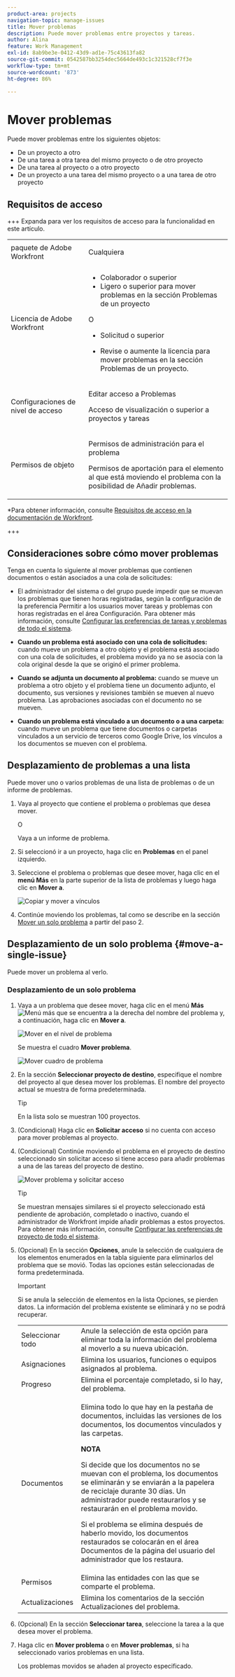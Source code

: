 ```yaml
---
product-area: projects
navigation-topic: manage-issues
title: Mover problemas
description: Puede mover problemas entre proyectos y tareas.
author: Alina
feature: Work Management
exl-id: 8ab9be3e-0412-43d9-ad1e-75c43613fa82
source-git-commit: 0542587bb3254dec5664de493c1c321528cf7f3e
workflow-type: tm+mt
source-wordcount: '873'
ht-degree: 86%

---
```


# Mover problemas

<!--Audited: 12/2024-->

<!--<span class="preview">The highlighted information on this page refers to functionality not yet generally available. It is available only in the Preview environment for all customers. After the monthly releases to Production, the same features are also available in the Production environment for customers who enabled fast releases. </span>   

<span class="preview">For information about fast releases, see [Enable or disable fast releases for your organization](/help/quicksilver/administration-and-setup/set-up-workfront/configure-system-defaults/enable-fast-release-process.md). </span>-->

Puede mover problemas entre los siguientes objetos:

* De un proyecto a otro
* De una tarea a otra tarea del mismo proyecto o de otro proyecto
* De una tarea al proyecto o a otro proyecto
* De un proyecto a una tarea del mismo proyecto o a una tarea de otro proyecto

## Requisitos de acceso

+++ Expanda para ver los requisitos de acceso para la funcionalidad en este artículo. 

<table style="table-layout:auto"> 
 <col> 
 <col> 
 <tbody> 
  <tr> 
   <td role="rowheader">paquete de Adobe Workfront</td> 
   <td> <p>Cualquiera</p> </td> 
  </tr> 
  <tr> 
   <td role="rowheader">Licencia de Adobe Workfront</td> 
   <td> 
   <ul><li>Colaborador o superior</li>
   <li>Ligero o superior para mover problemas en la sección Problemas de un proyecto</li></ul>
   O
   <ul>   <li><p>Solicitud o superior</p></li>
   <li><p>Revise o aumente la licencia para mover problemas en la sección Problemas de un proyecto.</p></li></ul>   
     </td> 
  </tr> 
  <tr> 
   <td role="rowheader">Configuraciones de nivel de acceso</td> 
   <td> <p>Editar acceso a Problemas</p> <p>Acceso de visualización o superior a proyectos y tareas</p> </td> 
  </tr> 
  <tr> 
   <td role="rowheader">Permisos de objeto</td> 
   <td> <p>Permisos de administración para el problema</p> <p>Permisos de aportación para el elemento al que está moviendo el problema con la posibilidad de Añadir problemas.</td> 
  </tr> 
 </tbody> 
</table>

*Para obtener información, consulte [Requisitos de acceso en la documentación de Workfront](/help/quicksilver/administration-and-setup/add-users/access-levels-and-object-permissions/access-level-requirements-in-documentation.md).

+++

<!--Old:

<table style="table-layout:auto"> 
 <col> 
 <col> 
 <tbody> 
  <tr> 
   <td role="rowheader">Adobe Workfront plan</td> 
   <td> <p>Any</p> </td> 
  </tr> 
  <tr> 
   <td role="rowheader">Adobe Workfront license*</td> 
   <td> <p>New:</p> 
   <ul><li>Contributor or higher</li>
   <li>Light or higher to move issues in the Issues section of a project</li></ul>
   <p>Current:</p>
   <ul>
   <li><p>Request or higher</p></li>
   <li><p>Review or higher license to move issues in the Issues section of a project.</p></li></ul>   
     </td> 
  </tr> 
  <tr> 
   <td role="rowheader">Access level configurations</td> 
   <td> <p>Edit access to Issues</p> <p>View or higher access to Projects and Tasks</p> </td> 
  </tr> 
  <tr> 
   <td role="rowheader">Object permissions</td> 
   <td> <p>Manage permissions to the issue</p> <p>Contribute permissions to the item where you are moving the issue with the ability to Add Issues.</td> 
  </tr> 
 </tbody> 
</table>-->

## Consideraciones sobre cómo mover problemas

Tenga en cuenta lo siguiente al mover problemas que contienen documentos o están asociados a una cola de solicitudes:

* El administrador del sistema o del grupo puede impedir que se muevan los problemas que tienen horas registradas, según la configuración de la preferencia Permitir a los usuarios mover tareas y problemas con horas registradas en el área Configuración. Para obtener más información, consulte [Configurar las preferencias de tareas y problemas de todo el sistema](/help/quicksilver/administration-and-setup/set-up-workfront/configure-system-defaults/set-task-issue-preferences.md).

* **Cuando un problema está asociado con una cola de solicitudes:** cuando mueve un problema a otro objeto y el problema está asociado con una cola de solicitudes, el problema movido ya no se asocia con la cola original desde la que se originó el primer problema.
* **Cuando se adjunta un documento al problema:** cuando se mueve un problema a otro objeto y el problema tiene un documento adjunto, el documento, sus versiones y revisiones también se mueven al nuevo problema. Las aprobaciones asociadas con el documento no se mueven.
* **Cuando un problema está vinculado a un documento o a una carpeta:** cuando mueve un problema que tiene documentos o carpetas vinculados a un servicio de terceros como Google Drive, los vínculos a los documentos se mueven con el problema.

## Desplazamiento de problemas a una lista

Puede mover uno o varios problemas de una lista de problemas o de un informe de problemas.

1. Vaya al proyecto que contiene el problema o problemas que desea mover.

   O

   Vaya a un informe de problema.

1. Si seleccionó ir a un proyecto, haga clic en **Problemas** en el panel izquierdo.
1. Seleccione el problema o problemas que desee mover, haga clic en el **menú Más** en la parte superior de la lista de problemas y luego haga clic en **Mover a**.

   ![Copiar y mover a vínculos](assets/copy-and-move-to-links-for-issue-in-a-list-nwe-350x119.png)

1. Continúe moviendo los problemas, tal como se describe en la sección [Mover un solo problema](#move-a-single-issue) a partir del paso 2.

## Desplazamiento de un solo problema {#move-a-single-issue}

Puede mover un problema al verlo.

### Desplazamiento de un solo problema

1. Vaya a un problema que desee mover, haga clic en el menú **Más** ![Menú más](assets/more-icon.png) que se encuentra a la derecha del nombre del problema y, a continuación, haga clic en **Mover a**.

   ![Mover en el nivel de problema](assets/nwe-move-at-issue-level-highlighted-350x579.png)

   Se muestra el cuadro **Mover problema**.

   ![Mover cuadro de problema](assets/move-issue-box-nwe-350x280.png)

1. En la sección **Seleccionar proyecto de destino**, especifique el nombre del proyecto al que desea mover los problemas. El nombre del proyecto actual se muestra de forma predeterminada.

   >[!TIP]
   >
   >En la lista solo se muestran 100 proyectos.

1. (Condicional) Haga clic en **Solicitar acceso** si no cuenta con acceso para mover problemas al proyecto.
1. (Condicional) Continúe moviendo el problema en el proyecto de destino seleccionado sin solicitar acceso si tiene acceso para añadir problemas a una de las tareas del proyecto de destino.

   ![Mover problema y solicitar acceso](assets/move-issue-request-access-from-project-nwe-350x118.png)

   >[!TIP]
   >
   >Se muestran mensajes similares si el proyecto seleccionado está pendiente de aprobación, completado o inactivo, cuando el administrador de Workfront impide añadir problemas a estos proyectos. Para obtener más información, consulte [Configurar las preferencias de proyecto de todo el sistema](../../../administration-and-setup/set-up-workfront/configure-system-defaults/set-project-preferences.md).

1. (Opcional) En la sección **Opciones**, anule la selección de cualquiera de los elementos enumerados en la tabla siguiente para eliminarlos del problema que se movió. Todas las opciones están seleccionadas de forma predeterminada.

   >[!IMPORTANT]
   >
   >Si se anula la selección de elementos en la lista Opciones, se pierden datos. La información del problema existente se eliminará y no se podrá recuperar.

   <table style="table-layout:auto"> 
    <col> 
    <col> 
    <tbody> 
     <tr> 
      <td role="rowheader">Seleccionar todo</td> 
      <td>Anule la selección de esta opción para eliminar toda la información del problema al moverlo a su nueva ubicación. </td> 
     </tr> 
     <tr> 
      <td role="rowheader">Asignaciones</td> 
      <td>Elimina los usuarios, funciones o equipos asignados al problema.</td> 
     </tr> 
     <tr> 
      <td role="rowheader">Progreso</td> 
      <td>Elimina el porcentaje completado, si lo hay, del problema. </td> 
     </tr> 
     <tr> 
      <td role="rowheader"><p>Documentos</p></td> 
      <td> <p>Elimina todo lo que hay en la pestaña de documentos, incluidas las versiones de los documentos, los documentos vinculados y las carpetas.

   <b>NOTA</b>

   Si decide que los documentos no se muevan con el problema, los documentos se eliminarán y se enviarán a la papelera de reciclaje durante 30 días. Un administrador puede restaurarlos y se restaurarán en el problema movido.

   Si el problema se elimina después de haberlo movido, los documentos restaurados se colocarán en el área Documentos de la página del usuario del administrador que los restaura.
   <br> </p> </td>
   </tr> 
     <tr> 
      <td role="rowheader">Permisos</td> 
      <td>Elimina las entidades con las que se comparte el problema. </td> 
     </tr> 
     <tr> 
      <td role="rowheader">Actualizaciones</td> 
      <td>Elimina los comentarios de la sección Actualizaciones del problema.</td> 
     </tr> 
    </tbody> 
   </table>


1. (Opcional) En la sección **Seleccionar tarea**, seleccione la tarea a la que desea mover el problema.
1. Haga clic en **Mover problema** o en **Mover problemas**, si ha seleccionado varios problemas en una lista.

   Los problemas movidos se añaden al proyecto especificado.




